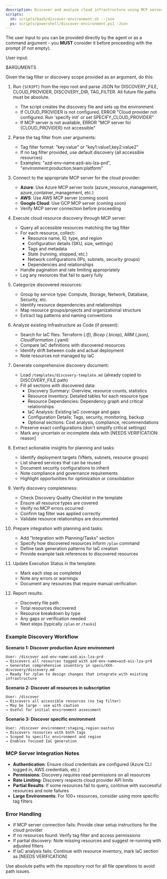 ```yaml
---
description: Discover and analyze cloud infrastructure using MCP servers to generate comprehensive resource inventory.
scripts:
  sh: scripts/bash/discover-environment.sh --json
  ps: scripts/powershell/discover-environment.ps1 -Json
---
```


The user input to you can be provided directly by the agent or as a command argument - you **MUST** consider it before proceeding with the prompt (if not empty).

User input:

$ARGUMENTS

Given the tag filter or discovery scope provided as an argument, do this:

1. Run `{SCRIPT}` from the repo root and parse JSON for DISCOVERY_FILE, CLOUD_PROVIDER, DISCOVERY_DIR, TAG_FILTER. All future file paths must be absolute.
   - The script creates the discovery file and sets up the environment
   - If CLOUD_PROVIDER is not configured, ERROR "Cloud provider not configured. Run 'specify init' or set SPECIFY_CLOUD_PROVIDER"
   - If MCP server is not available, ERROR "MCP server for {CLOUD_PROVIDER} not accessible"

2. Parse the tag filter from user arguments:
   - Tag filter format: "key:value" or "key1:value1,key2:value2"
   - If no tag filter provided, use default discovery (all accessible resources)
   - Examples: "azd-env-name:azd-ais-lza-prd", "environment:production,team:platform"

3. Connect to the appropriate MCP server for the cloud provider:
   - **Azure**: Use Azure MCP server tools (azure_resource_management, azure_container_management, etc.)
   - **AWS**: Use AWS MCP server (coming soon)
   - **Google Cloud**: Use GCP MCP server (coming soon)
   - Verify MCP server connection before proceeding

4. Execute cloud resource discovery through MCP server:
   - Query all accessible resources matching the tag filter
   - For each resource, collect:
     * Resource name, ID, type, and region
     * Configuration details (SKU, size, settings)
     * Tags and metadata
     * State (running, stopped, etc.)
     * Network configurations (IPs, subnets, security groups)
     * Dependencies and relationships
   - Handle pagination and rate limiting appropriately
   - Log any resources that fail to query fully

5. Categorize discovered resources:
   - Group by service type: Compute, Storage, Network, Database, Security, etc.
   - Identify resource dependencies and relationships
   - Map resource groups/projects and organizational structure
   - Extract tag patterns and naming conventions

6. Analyze existing Infrastructure as Code (if present):
   - Search for IaC files: Terraform (*.tf), Bicep (*.bicep), ARM (*.json), CloudFormation (*.yaml)
   - Compare IaC definitions with discovered resources
   - Identify drift between code and actual deployment
   - Note resources not managed by IaC

7. Generate comprehensive discovery document:
   - Load `/templates/discovery-template.md` (already copied to DISCOVERY_FILE path)
   - Fill all sections with discovered data:
     * Discovery Summary: Overview, resource counts, statistics
     * Resource Inventory: Detailed tables for each resource type
     * Resource Dependencies: Dependency graph and critical relationships
     * IaC Analysis: Existing IaC coverage and gaps
     * Configuration Details: Tags, security, monitoring, backup
     * Optional sections: Cost analysis, compliance, recommendations
   - Preserve exact configurations (don't simplify critical settings)
   - Mark any uncertain or incomplete data with [NEEDS VERIFICATION: reason]

8. Extract actionable insights for planning and tasks:
   - Identify deployment targets (VNets, subnets, resource groups)
   - List shared services that can be reused
   - Document security configurations to inherit
   - Note compliance and governance requirements
   - Highlight opportunities for optimization or consolidation

9. Verify discovery completeness:
   - Check Discovery Quality Checklist in the template
   - Ensure all resource types are covered
   - Verify no MCP errors occurred
   - Confirm tag filter was applied correctly
   - Validate resource relationships are documented

10. Prepare integration with planning and tasks:
    - Add "Integration with Planning/Tasks" section
    - Specify how discovered resources inform `/plan` command
    - Define task generation patterns for IaC creation
    - Provide example task references to discovered resources

11. Update Execution Status in the template:
    - Mark each step as completed
    - Note any errors or warnings
    - Document any resources that require manual verification

12. Report results:
    - Discovery file path
    - Total resources discovered
    - Resource breakdown by type
    - Any gaps or verification needed
    - Next steps (typically `/plan` or `/tasks`)

### Example Discovery Workflow

**Scenario 1: Discover production Azure environment**
```
User: /discover azd-env-name:azd-ais-lza-prd
→ Discovers all resources tagged with azd-env-name=azd-ais-lza-prd
→ Generates comprehensive inventory in specs/XXX-discovery/discovery.md
→ Ready for /plan to design changes that integrate with existing infrastructure
```

**Scenario 2: Discover all resources in subscription**
```
User: /discover
→ Discovers all accessible resources (no tag filter)
→ May be large - use with caution
→ Useful for initial environment assessment
```

**Scenario 3: Discover specific environment**
```
User: /discover environment:staging,region:eastus
→ Discovers resources with both tags
→ Scoped to specific environment and region
→ Enables focused IaC generation
```

### MCP Server Integration Notes

- **Authentication**: Ensure cloud credentials are configured (Azure CLI logged in, AWS credentials, etc.)
- **Permissions**: Discovery requires read permissions on all resources
- **Rate Limiting**: Discovery respects cloud provider API limits
- **Partial Results**: If some resources fail to query, continue with successful resources and note failures
- **Large Environments**: For 100+ resources, consider using more specific tag filters

### Error Handling

- If MCP server connection fails: Provide clear setup instructions for the cloud provider
- If no resources found: Verify tag filter and access permissions
- If partial discovery: Note missing resources and suggest re-running with adjusted filters
- If IaC analysis fails: Continue with resource inventory, mark IaC section as [NEEDS VERIFICATION]

Use absolute paths with the repository root for all file operations to avoid path issues.
